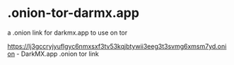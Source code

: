 # .onion-tor-darmx.app
a .onion link for darkmx.app to use on tor

https://lj3gccryjyuflgyc6nmxsxf3tv53kqjbtywii3eeg3t3svmg6xmsm7yd.onion - DarkMX.app .onion tor link
